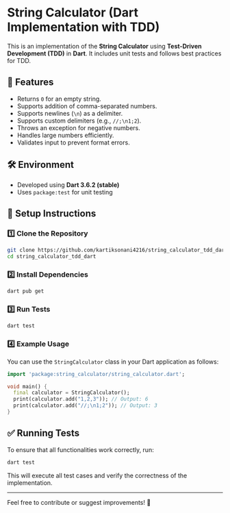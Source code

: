 # String Calculator (Dart Implementation with TDD)

This is an implementation of the **String Calculator** using **Test-Driven Development (TDD)** in **Dart**. It includes unit tests and follows best practices for TDD.

## 📌 Features
- Returns `0` for an empty string.
- Supports addition of comma-separated numbers.
- Supports newlines (`\n`) as a delimiter.
- Supports custom delimiters (e.g., `//;\n1;2`).
- Throws an exception for negative numbers.
- Handles large numbers efficiently.
- Validates input to prevent format errors.

## 🛠️ Environment
- Developed using **Dart 3.6.2 (stable)**
- Uses `package:test` for unit testing

## 🚀 Setup Instructions

### 1️⃣ Clone the Repository
```sh
git clone https://github.com/kartiksonani4216/string_calculator_tdd_dart
cd string_calculator_tdd_dart
```

### 2️⃣ Install Dependencies
```sh
dart pub get
```

### 3️⃣ Run Tests
```sh
dart test
```

### 4️⃣ Example Usage
You can use the `StringCalculator` class in your Dart application as follows:
```dart
import 'package:string_calculator/string_calculator.dart';

void main() {
  final calculator = StringCalculator();
  print(calculator.add("1,2,3")); // Output: 6
  print(calculator.add("//;\n1;2")); // Output: 3
}
```

## ✅ Running Tests
To ensure that all functionalities work correctly, run:
```sh
dart test
```

This will execute all test cases and verify the correctness of the implementation.

---

Feel free to contribute or suggest improvements! 🚀
